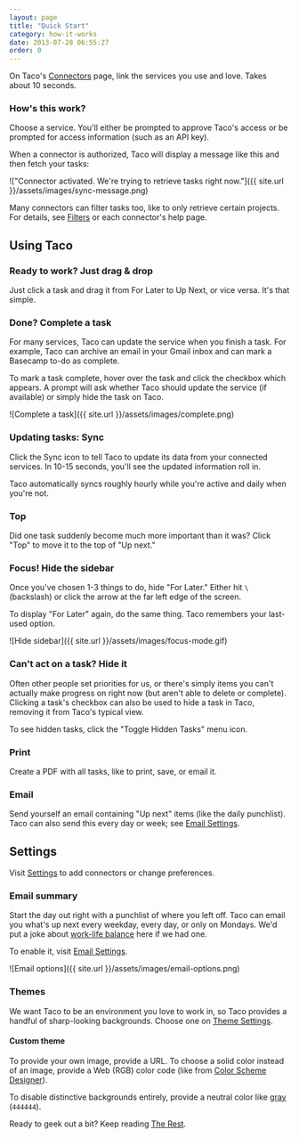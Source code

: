 ```yaml
---
layout: page
title: "Quick Start"
category: how-it-works
date: 2013-07-28 06:55:27
order: 0
---
```


On Taco's [Connectors][] page, link the services you use and love.
Takes about 10 seconds.

### How's this work?

Choose a service. You'll either be prompted to approve Taco's access or
be prompted for access information (such as an API key).

When a connector is authorized, Taco will display a message like this
and then fetch your tasks:

!["Connector activated. We're trying to retrieve tasks right now."]({{ site.url }}/assets/images/sync-message.png)

Many connectors can filter tasks too, like to only retrieve certain
projects. For details, see [Filters][] or each connector's help page.


## Using Taco

### Ready to work? Just drag & drop

Just click a task and drag it from For Later to Up Next, or vice versa.
It's that simple.

<a name="complete"></a>
### Done? Complete a task

For many services, Taco can update the service when you finish a task.
For example, Taco can archive an email in your Gmail inbox and can mark
a Basecamp to-do as complete.

To mark a task complete, hover over the task and click the checkbox
which appears. A prompt will ask whether Taco should update the service
(if available) or simply hide the task on Taco.

![Complete a task]({{ site.url }}/assets/images/complete.png)

### Updating tasks: Sync

Click the Sync icon to tell Taco to update its data from your connected
services. In 10-15 seconds, you'll see the updated information roll in.

Taco automatically syncs roughly hourly while you're active and daily
when you're not.  

### Top

Did one task suddenly become much more important than it was? Click
"Top" to move it to the top of "Up next."

### Focus! Hide the sidebar

Once you've chosen 1-3 things to do, hide "For Later." Either hit `\`
(backslash) or click the arrow at the far left edge of the screen.

To display "For Later" again, do the same thing. Taco remembers your
last-used option.

![Hide sidebar]({{ site.url }}/assets/images/focus-mode.gif)

### Can't act on a task? Hide it

Often other people set priorities for us, or there's simply items you
can't actually make progress on right now (but aren't able to delete or
complete). Clicking a task's checkbox can also be used to hide a task in
Taco, removing it from Taco's typical view.

To see hidden tasks, click the "Toggle Hidden Tasks" menu icon.

### Print

Create a PDF with all tasks, like to print, save, or email it.

### Email

Send yourself an email containing "Up next" items (like the daily
punchlist). Taco can also send this every day or week; see 
[Email Settings](https://tacoapp.com/connectors#email-notifications-settings).


## Settings

Visit [Settings](https://tacoapp.com/connectors) to add connectors or
change preferences.

### Email summary

Start the day out right with a punchlist of where you left off. Taco
can email you what's up next every weekday, every day, or only on
Mondays. We'd put a joke about 
[work-life balance](http://en.wikipedia.org/wiki/Work%E2%80%93life_balance#Consequences_of_an_Imbalance)
here if we had one.

To enable it, visit [Email Settings](https://tacoapp.com/connectors#email-notifications-settings).

![Email options]({{ site.url }}/assets/images/email-options.png)

<a name="themes"></a>
### Themes

We want Taco to be an environment you love to work in, so Taco provides
a handful of sharp-looking backgrounds. Choose one on
[Theme Settings](https://tacoapp.com/connectors#themes-settings).

#### Custom theme

To provide your own image, provide a URL. To choose a solid color
instead of an image, provide a Web (RGB) color code (like from 
[Color Scheme Designer](http://colorschemedesigner.com/)).

To disable distinctive backgrounds entirely, provide a neutral color
like [gray](https://tacoapp.com/tasks?bgcolor=444444) (`444444`).


Ready to geek out a bit? Keep reading [The Rest](the-rest.html).

[Connectors]: https://tacoapp.com/connectors
[Filters]: the-rest.html#filters
